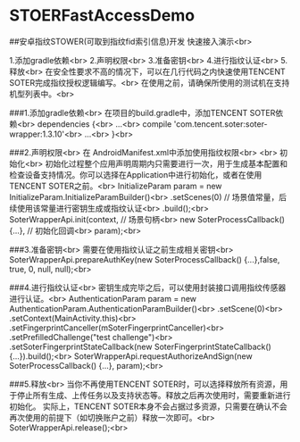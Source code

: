 # STOERFastAccessDemo

##安卓指纹STOWER(可取到指纹fid索引信息)开发 快速接入演示\<br>

1.添加gradle依赖\<br>
2.声明权限\<br>
3.准备密钥\<br>
4.进行指纹认证\<br>
5.释放\<br>
在安全性要求不高的情况下，可以在几行代码之内快速使用TENCENT SOTER完成指纹授权逻辑编写。\<br>
在使用之前，请确保所使用的测试机在支持机型列表中。\<br>

###1.添加gradle依赖\<br>
在项目的build.gradle中，添加TENCENT SOTER依赖\<br>
dependencies {\<br>
    ...\<br>
    compile 'com.tencent.soter:soter-wrapper:1.3.10'\<br>
    ...\<br>
}\<br>

###2.声明权限\<br>
在 AndroidManifest.xml中添加使用指纹权限\<br>
<uses-permission android:name="android.permission.USE_FINGERPRINT"/>\<br>
初始化\<br>
初始化过程整个应用声明周期内只需要进行一次，用于生成基本配置和检查设备支持情况。你可以选择在Application中进行初始化，或者在使用TENCENT SOTER之前。\<br>
InitializeParam param = new InitializeParam.InitializeParamBuilder()\<br>
.setScenes(0) // 场景值常量，后续使用该常量进行密钥生成或指纹认证\<br>
.build();\<br>
SoterWrapperApi.init(context, // 场景句柄\<br>
new SoterProcessCallback<SoterProcessNoExtResult>() {...}, // 初始化回调\<br>
param);\<br>

###3.准备密钥\<br>
需要在使用指纹认证之前生成相关密钥\<br>
SoterWrapperApi.prepareAuthKey(new SoterProcessCallback<SoterProcessKeyPreparationResult>() {...},false, true, 0, null, null);\<br>

###4.进行指纹认证\<br>
密钥生成完毕之后，可以使用封装接口调用指纹传感器进行认证。\<br>
AuthenticationParam param = new AuthenticationParam.AuthenticationParamBuilder()\<br>
                                    .setScene(0)\<br>
                                    .setContext(MainActivity.this)\<br>
                                    .setFingerprintCanceller(mSoterFingerprintCanceller)\<br>
                                    .setPrefilledChallenge("test challenge")\<br>
                                    .setSoterFingerprintStateCallback(new SoterFingerprintStateCallback() {...}).build();\<br>
SoterWrapperApi.requestAuthorizeAndSign(new SoterProcessCallback<SoterProcessAuthenticationResult>() {...}, param);\<br>

###5.释放\<br>
当你不再使用TENCENT SOTER时，可以选择释放所有资源，用于停止所有生成、上传任务以及支持状态等。释放之后再次使用时，需要重新进行初始化。 实际上，TENCENT SOTER本身不会占据过多资源，只需要在确认不会再次使用的前提下（如切换账户之前）释放一次即可。\<br>
SoterWrapperApi.release();\<br>


